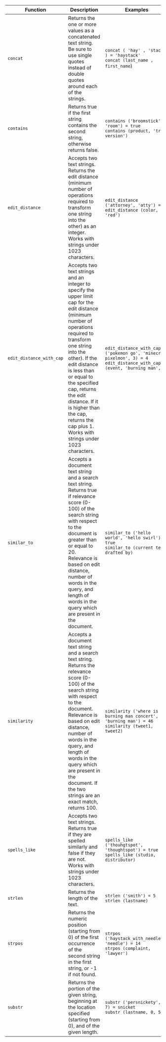 <table>
<colgroup>
   <col style="width:5%" />
   <col style="width:45%" />
   <col style="width:50%" />
</colgroup>
  <thead>
    <tr>
      <th>Function</th>
      <th>Description</th>
      <th>Examples</th>
    </tr>
  </thead>
  <tbody>
    <tr>
      <td><code>concat</code></td>
      <td>Returns the one or more values as a concatenated text string. Be sure to use single quotes instead of double quotes around each of the strings.
</td>
      <td><code class="highlighter-rouge">concat ( 'hay' , 'stack' ) = 'haystack'</code><br><code class="highlighter-rouge">concat (last_name , first_name</code>)</td>
    </tr>
    <tr>
      <td><code>contains</code></td>
      <td>Returns true if the first string contains the second string, otherwise returns false.</td>
      <td><code class="highlighter-rouge">contains ('broomstick', 'room') = true</code><br><code class="highlighter-rouge">contains (product, 'trial version')</code></td>
    </tr>
    <tr>
      <td><code>edit_distance</code></td>
      <td>Accepts two text strings. Returns the edit distance (minimum number of operations required to transform one string into the other) as an integer. Works with strings under 1023 characters.</td>
      <td><code class="highlighter-rouge">edit_distance ('attorney', 'atty') = 4</code><br><code class="highlighter-rouge">edit_distance (color, 'red')</code></td>
    </tr>
    <tr>
      <td><code>edit_distance_with_cap</code></td>
      <td>Accepts two text strings and an integer to specify the upper limit cap for the edit distance (minimum number of operations required to transform one string into the other). If the edit distance is less than or equal to the specified cap, returns the edit distance. If it is higher than the cap, returns the cap plus 1. Works with strings under 1023 characters.</td>
      <td><code class="highlighter-rouge">edit_distance_with_cap ('pokemon go', 'minecraft pixelmon', 3) = 4</code><br><code class="highlighter-rouge">edit_distance_with_cap (event, 'burning man', 3)</code></td>
    </tr>
    <tr>
      <td><code>similar_to</code></td>
      <td>Accepts a document text string and a search text string. Returns true if relevance score (0-100) of the search string with respect to the document is greater than or equal to 20. Relevance is based on edit distance, number of words in the query, and length of words in the query which are present in the document.</td>
      <td><code class="highlighter-rouge">similar_to ('hello world', 'hello swirl') = true</code><br><code class="highlighter-rouge">similar_to (current team, drafted by)</code></td>
    </tr>
    <tr>
      <td><code>similarity</code></td>
      <td>Accepts a document text string and a search text string. Returns the relevance score (0-100) of the search string with respect to the document. Relevance is based on edit distance, number of words in the query, and length of words in the query which are present in the document. If the two strings are an exact match, returns 100.</td>
      <td><code class="highlighter-rouge">similarity ('where is the burning man concert', 'burning man') = 46</code><br><code class="highlighter-rouge">similarity (tweet1, tweet2)</code></td>
    </tr>
    <tr>
      <td><code>spells_like</code></td>
      <td>Accepts two text strings. Returns true if they are spelled similarly and false if they are not. Works with strings under 1023 characters.</td>
      <td><code class="highlighter-rouge">spells_like ('thouhgtspot', 'thoughtspot') = true</code><br><code class="highlighter-rouge">spells_like (studio, distributor)</code></td>
    </tr>
    <tr>
      <td><code>strlen</code></td>
      <td>Returns the length of the text.</td>
      <td><code class="highlighter-rouge">strlen ('smith') = 5</code><br><code class="highlighter-rouge">strlen (lastname)</code></td>
    </tr>
    <tr>
      <td><code>strpos</code></td>
      <td>Returns the numeric position (starting from 0) of the first occurrence of the second string in the first string, or -1 if not found.</td>
      <td><code class="highlighter-rouge">strpos ('haystack_with_needles', 'needle') = 14</code><br><code class="highlighter-rouge">strpos (complaint, 'lawyer')</code></td>
    </tr>
    <tr>
      <td><code>substr</code></td>
      <td>Returns the portion of the given string, beginning at the location specified (starting from 0), and of the given length.</td>
      <td><code class="highlighter-rouge">substr ('persnickety', 3, 7) = snicket</code><br><code class="highlighter-rouge">substr (lastname, 0, 5)</code></td>
    </tr>
  </tbody>
</table>
